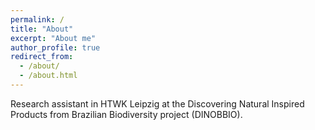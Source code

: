 ```yaml
---
permalink: /
title: "About"
excerpt: "About me"
author_profile: true
redirect_from: 
  - /about/
  - /about.html
---
```


Research assistant in HTWK Leipzig at the Discovering Natural Inspired Products from Brazilian Biodiversity project (DINOBBIO).
